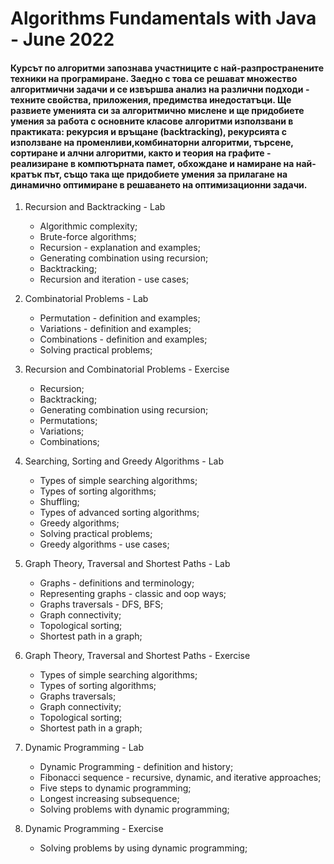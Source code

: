# Algorithms Fundamentals with Java - June 2022

#### Курсът по алгоритми запознава участниците с най-разпространените техники на програмиране. Заедно с това се решават множество алгоритмични задачи и се извършва анализ на различни подходи - техните свойства, приложения, предимства инедостатъци. Ще развиете уменията си за алгоритмично мислене и ще придобиете умения за работа с основните класове алгоритми използвани в практиката: рекурсия и връщане (backtracking), рекурсията с използване на променливи,комбинаторни алгоритми, търсене, сортиране и алчни алгоритми, както и теория на графите - реализиране в компютърната памет, обхождане и намиране на най-кратък път, също така ще придобиете умения за прилагане на динамично оптимиране в решаването на оптимизационни задачи.

1. Recursion and Backtracking - Lab
   * Algorithmic complexity;
   * Brute-force algorithms;
   * Recursion - explanation and examples;
   * Generating combination using recursion;
   * Backtracking;
   * Recursion and iteration - use cases;


2. Combinatorial Problems - Lab
   * Permutation - definition and examples;
   * Variations - definition and examples;
   * Combinations - definition and examples;
   * Solving practical problems;


3. Recursion and Combinatorial Problems - Exercise
   * Recursion;
   * Backtracking;
   * Generating combination using recursion;
   * Permutations;
   * Variations;
   * Combinations;

 
4. Searching, Sorting and Greedy Algorithms - Lab
   * Types of simple searching algorithms;
   * Types of sorting algorithms;
   * Shuffling;
   * Types of advanced sorting algorithms;
   * Greedy algorithms;
   * Solving practical problems;
   * Greedy algorithms - use cases;


5. Graph Theory, Traversal and Shortest Paths - Lab
   * Graphs - definitions and terminology;
   * Representing graphs - classic and oop ways;
   * Graphs traversals - DFS, BFS;
   * Graph connectivity;
   * Topological sorting;
   * Shortest path in a graph;


6. Graph Theory, Traversal and Shortest Paths - Exercise
   * Types of simple searching algorithms;
   * Types of sorting algorithms;
   * Graphs traversals;
   * Graph connectivity;
   * Topological sorting;
   * Shortest path in a graph;


7. Dynamic Programming - Lab
   * Dynamic Programming - definition and history;
   * Fibonacci sequence - recursive, dynamic, and iterative approaches;
   * Five steps to dynamic programming;
   * Longest increasing subsequence;
   * Solving problems with dynamic programming;


8. Dynamic Programming - Exercise
   * Solving problems by using dynamic programming;